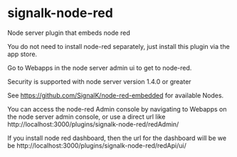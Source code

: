 # signalk-node-red
Node server plugin that embeds node red

You do not need to install node-red separately, just install this plugin via the app store.

Go to Webapps in the node server admin ui to get to node-red.

Security is supported with node server version 1.4.0 or greater

See https://github.com/SignalK/node-red-embedded for available Nodes.

You can access the node-red Admin console by navigating to Webapps on the node server admin console, or use a direct url like http://localhost:3000/plugins/signalk-node-red/redAdmin/

If you install node red dashboard, then the url for the dashboard will be we be http://localhost:3000/plugins/signalk-node-red/redApi/ui/
